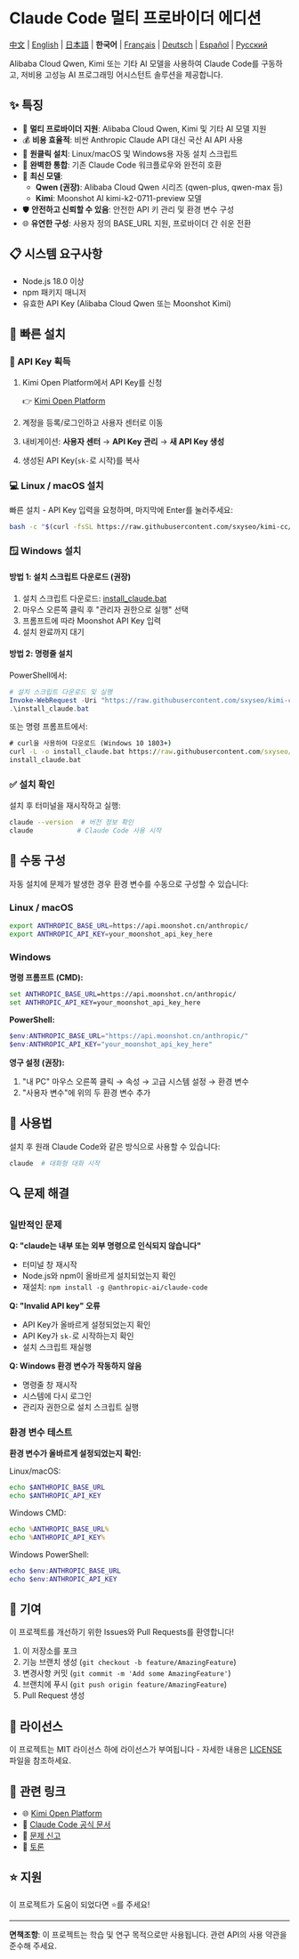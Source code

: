 # Claude Code 멀티 프로바이더 에디션

[中文](README.md) | [English](README_EN.md) | [日本語](README_JA.md) | **한국어** | [Français](README_FR.md) | [Deutsch](README_DE.md) | [Español](README_ES.md) | [Русский](README_RU.md)

Alibaba Cloud Qwen, Kimi 또는 기타 AI 모델을 사용하여 Claude Code를 구동하고, 저비용 고성능 AI 프로그래밍 어시스턴트 솔루션을 제공합니다.

## ✨ 특징

- 🚀 **멀티 프로바이더 지원**: Alibaba Cloud Qwen, Kimi 및 기타 AI 모델 지원
- 💰 **비용 효율적**: 비싼 Anthropic Claude API 대신 국산 AI API 사용
- 🔧 **원클릭 설치**: Linux/macOS 및 Windows용 자동 설치 스크립트
- 🔄 **완벽한 통합**: 기존 Claude Code 워크플로우와 완전히 호환
- 🤖 **최신 모델**:
  - **Qwen (권장)**: Alibaba Cloud Qwen 시리즈 (qwen-plus, qwen-max 등)
  - **Kimi**: Moonshot AI kimi-k2-0711-preview 모델
- 🛡️ **안전하고 신뢰할 수 있음**: 안전한 API 키 관리 및 환경 변수 구성
- 🌐 **유연한 구성**: 사용자 정의 BASE_URL 지원, 프로바이더 간 쉬운 전환

## 📋 시스템 요구사항

- Node.js 18.0 이상
- npm 패키지 매니저
- 유효한 API Key (Alibaba Cloud Qwen 또는 Moonshot Kimi)

## 🚀 빠른 설치

### 📝 API Key 획득

1. Kimi Open Platform에서 API Key를 신청

   👉 [Kimi Open Platform](https://platform.moonshot.cn/)

2. 계정을 등록/로그인하고 사용자 센터로 이동
3. 내비게이션: **사용자 센터** → **API Key 관리** → **새 API Key 생성**
4. 생성된 API Key(`sk-`로 시작)를 복사

### 💻 Linux / macOS 설치

빠른 설치 - API Key 입력을 요청하며, 마지막에 Enter를 눌러주세요:

```bash
bash -c "$(curl -fsSL https://raw.githubusercontent.com/sxyseo/kimi-cc/refs/heads/main/install.sh)"
```

### 🪟 Windows 설치

#### 방법 1: 설치 스크립트 다운로드 (권장)

1. 설치 스크립트 다운로드: [install_claude.bat](https://raw.githubusercontent.com/sxyseo/kimi-cc/refs/heads/main/install_claude.bat)
2. 마우스 오른쪽 클릭 후 "관리자 권한으로 실행" 선택
3. 프롬프트에 따라 Moonshot API Key 입력
4. 설치 완료까지 대기

#### 방법 2: 명령줄 설치

PowerShell에서:

```powershell
# 설치 스크립트 다운로드 및 실행
Invoke-WebRequest -Uri "https://raw.githubusercontent.com/sxyseo/kimi-cc/refs/heads/main/install_claude.bat" -OutFile "install_claude.bat"
.\install_claude.bat
```

또는 명령 프롬프트에서:

```cmd
# curl을 사용하여 다운로드 (Windows 10 1803+)
curl -L -o install_claude.bat https://raw.githubusercontent.com/sxyseo/kimi-cc/refs/heads/main/install_claude.bat
install_claude.bat
```

### ✅ 설치 확인

설치 후 터미널을 재시작하고 실행:

```bash
claude --version  # 버전 정보 확인
claude           # Claude Code 사용 시작
```

## 🔧 수동 구성

자동 설치에 문제가 발생한 경우 환경 변수를 수동으로 구성할 수 있습니다:

### Linux / macOS

```bash
export ANTHROPIC_BASE_URL=https://api.moonshot.cn/anthropic/
export ANTHROPIC_API_KEY=your_moonshot_api_key_here
```

### Windows

**명령 프롬프트 (CMD):**
```cmd
set ANTHROPIC_BASE_URL=https://api.moonshot.cn/anthropic/
set ANTHROPIC_API_KEY=your_moonshot_api_key_here
```

**PowerShell:**
```powershell
$env:ANTHROPIC_BASE_URL="https://api.moonshot.cn/anthropic/"
$env:ANTHROPIC_API_KEY="your_moonshot_api_key_here"
```

**영구 설정 (권장):**
1. "내 PC" 마우스 오른쪽 클릭 → 속성 → 고급 시스템 설정 → 환경 변수
2. "사용자 변수"에 위의 두 환경 변수 추가

## 🎯 사용법

설치 후 원래 Claude Code와 같은 방식으로 사용할 수 있습니다:

```bash
claude  # 대화형 대화 시작
```

## 🔍 문제 해결

### 일반적인 문제

**Q: "claude는 내부 또는 외부 명령으로 인식되지 않습니다"**
- 터미널 창 재시작
- Node.js와 npm이 올바르게 설치되었는지 확인
- 재설치: `npm install -g @anthropic-ai/claude-code`

**Q: "Invalid API key" 오류**
- API Key가 올바르게 설정되었는지 확인
- API Key가 `sk-`로 시작하는지 확인
- 설치 스크립트 재실행

**Q: Windows 환경 변수가 작동하지 않음**
- 명령줄 창 재시작
- 시스템에 다시 로그인
- 관리자 권한으로 설치 스크립트 실행

### 환경 변수 테스트

**환경 변수가 올바르게 설정되었는지 확인:**

Linux/macOS:
```bash
echo $ANTHROPIC_BASE_URL
echo $ANTHROPIC_API_KEY
```

Windows CMD:
```cmd
echo %ANTHROPIC_BASE_URL%
echo %ANTHROPIC_API_KEY%
```

Windows PowerShell:
```powershell
echo $env:ANTHROPIC_BASE_URL
echo $env:ANTHROPIC_API_KEY
```

## 🤝 기여

이 프로젝트를 개선하기 위한 Issues와 Pull Requests를 환영합니다!

1. 이 저장소를 포크
2. 기능 브랜치 생성 (`git checkout -b feature/AmazingFeature`)
3. 변경사항 커밋 (`git commit -m 'Add some AmazingFeature'`)
4. 브랜치에 푸시 (`git push origin feature/AmazingFeature`)
5. Pull Request 생성

## 📄 라이선스

이 프로젝트는 MIT 라이선스 하에 라이선스가 부여됩니다 - 자세한 내용은 [LICENSE](LICENSE) 파일을 참조하세요.

## 🔗 관련 링크

- 🌐 [Kimi Open Platform](https://platform.moonshot.cn/)
- 📖 [Claude Code 공식 문서](https://docs.anthropic.com/claude/docs)
- 🐛 [문제 신고](https://github.com/sxyseo/kimi-cc/issues)
- 💬 [토론](https://github.com/sxyseo/kimi-cc/discussions)

## ⭐ 지원

이 프로젝트가 도움이 되었다면 ⭐️를 주세요!

---

**면책조항**: 이 프로젝트는 학습 및 연구 목적으로만 사용됩니다. 관련 API의 사용 약관을 준수해 주세요. 
